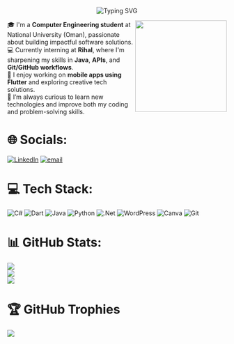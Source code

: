 <p align="center">
  <img src="https://readme-typing-svg.herokuapp.com?font=Fira+Code&size=28&pause=1000&color=008B8B&center=true&vCenter=true&width=600&lines=Hi%2C+I'm+Omair+Alfalahi+👋🏼;Computer+Engineering+Student" alt="Typing SVG" />
</p>



<img src="https://cdn.dribbble.com/users/2131993/screenshots/4948736/media/421d4ed2f3d23c73d64d20963f61f422.gif" align="right" width="210" />

🎓 I'm a **Computer Engineering student** at National University (Oman), passionate about building impactful software solutions.  
💻 Currently interning at **Rihal**, where I'm sharpening my skills in **Java**, **APIs**, and **Git/GitHub workflows**.  
📱 I enjoy working on **mobile apps using Flutter** and exploring creative tech solutions.  
🧠 I’m always curious to learn new technologies and improve both my coding and problem-solving skills.


# 🌐 Socials:
[![LinkedIn](https://img.shields.io/badge/LinkedIn-%230077B5.svg?logo=linkedin&logoColor=white)](https://linkedin.com/in/omair-al-falahi) [![email](https://img.shields.io/badge/Email-D14836?logo=gmail&logoColor=white)](mailto:3mairalfalahii@gmail.com) 

# 💻 Tech Stack:
![C#](https://img.shields.io/badge/c%23-%23239120.svg?style=for-the-badge&logo=csharp&logoColor=white) ![Dart](https://img.shields.io/badge/dart-%230175C2.svg?style=for-the-badge&logo=dart&logoColor=white) ![Java](https://img.shields.io/badge/java-%23ED8B00.svg?style=for-the-badge&logo=openjdk&logoColor=white) ![Python](https://img.shields.io/badge/python-3670A0?style=for-the-badge&logo=python&logoColor=ffdd54) ![.Net](https://img.shields.io/badge/.NET-5C2D91?style=for-the-badge&logo=.net&logoColor=white) ![WordPress](https://img.shields.io/badge/WordPress-%23117AC9.svg?style=for-the-badge&logo=WordPress&logoColor=white) ![Canva](https://img.shields.io/badge/Canva-%2300C4CC.svg?style=for-the-badge&logo=Canva&logoColor=white) ![Git](https://img.shields.io/badge/git-%23F05033.svg?style=for-the-badge&logo=git&logoColor=white)
# 📊 GitHub Stats:
![](https://github-readme-stats.vercel.app/api?username=3ma1r&theme=gotham&hide_border=false&include_all_commits=false&count_private=false)<br/>
![](https://nirzak-streak-stats.vercel.app/?user=3ma1r&theme=gotham&hide_border=false)<br/>
![](https://github-readme-stats.vercel.app/api/top-langs/?username=3ma1r&theme=gotham&hide_border=false&include_all_commits=false&count_private=false&layout=compact)

# 🏆 GitHub Trophies
![](https://github-profile-trophy.vercel.app/?username=3ma1r&theme=radical&no-frame=false&no-bg=true&margin-w=4)

<!-- Proudly created with GPRM ( https://gprm.itsvg.in ) -->

